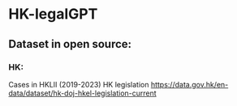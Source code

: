 # HK-legalGPT

## Dataset in open source:

### HK:
Cases in HKLII (2019-2023)
HK legislation https://data.gov.hk/en-data/dataset/hk-doj-hkel-legislation-current


